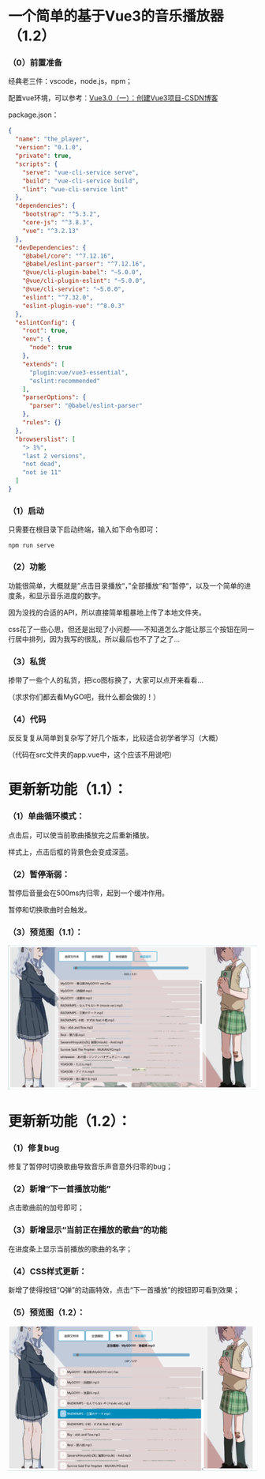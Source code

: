 



# 一个简单的基于Vue3的音乐播放器（1.2）

### （0）前置准备

经典老三件：vscode，node.js，npm；

配置vue环境，可以参考：[Vue3.0（一）：创建Vue3项目-CSDN博客](https://blog.csdn.net/qq_23215957/article/details/115229225)

package.json：

```json
{
  "name": "the_player",
  "version": "0.1.0",
  "private": true,
  "scripts": {
    "serve": "vue-cli-service serve",
    "build": "vue-cli-service build",
    "lint": "vue-cli-service lint"
  },
  "dependencies": {
    "bootstrap": "^5.3.2",
    "core-js": "^3.8.3",
    "vue": "^3.2.13"
  },
  "devDependencies": {
    "@babel/core": "^7.12.16",
    "@babel/eslint-parser": "^7.12.16",
    "@vue/cli-plugin-babel": "~5.0.0",
    "@vue/cli-plugin-eslint": "~5.0.0",
    "@vue/cli-service": "~5.0.0",
    "eslint": "^7.32.0",
    "eslint-plugin-vue": "^8.0.3"
  },
  "eslintConfig": {
    "root": true,
    "env": {
      "node": true
    },
    "extends": [
      "plugin:vue/vue3-essential",
      "eslint:recommended"
    ],
    "parserOptions": {
      "parser": "@babel/eslint-parser"
    },
    "rules": {}
  },
  "browserslist": [
    "> 1%",
    "last 2 versions",
    "not dead",
    "not ie 11"
  ]
}

```



### （1）启动

只需要在根目录下启动终端，输入如下命令即可：

```
npm run serve
```

### （2）功能

功能很简单，大概就是”点击目录播放“，”全部播放“和”暂停“，以及一个简单的进度条，和显示音乐进度的数字。

因为没找的合适的API，所以直接简单粗暴地上传了本地文件夹。

css花了一些心思，但还是出现了小问题——不知道怎么才能让那三个按钮在同一行居中排列，因为我写的很乱，所以最后也不了了之了...

### （3）私货

掺带了一些个人的私货，把ico图标换了，大家可以点开来看看...

（求求你们都去看MyGO吧，我什么都会做的！）

### （4）代码

反反复复从简单到复杂写了好几个版本，比较适合初学者学习（大概）

（代码在src文件夹的app.vue中，这个应该不用说吧）

# 更新新功能（1.1）：

### （1）单曲循环模式：

点击后，可以使当前歌曲播放完之后重新播放。

样式上，点击后框的背景色会变成深蓝。

### （2）暂停渐弱：

暂停后音量会在500ms内归零，起到一个缓冲作用。

暂停和切换歌曲时会触发。

### （3）预览图（1.1）：

![preview](preview.png)

# 更新新功能（1.2）：

### （1）修复bug

修复了暂停时切换歌曲导致音乐声音意外归零的bug；

### （2）新增“下一首播放功能”

点击歌曲前的加号即可；

### （3）新增显示“当前正在播放的歌曲”的功能

在进度条上显示当前播放的歌曲的名字；

### （4）CSS样式更新：

新增了使得按钮“Q弹”的动画特效，点击“下一首播放”的按钮即可看到效果；

### （5）预览图（1.2）：

![preview](preview(1.2).png)
